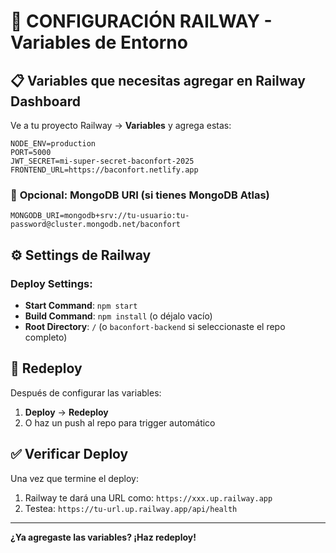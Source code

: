 # 🔧 CONFIGURACIÓN RAILWAY - Variables de Entorno

## 📋 **Variables que necesitas agregar en Railway Dashboard**

Ve a tu proyecto Railway → **Variables** y agrega estas:

```env
NODE_ENV=production
PORT=5000
JWT_SECRET=mi-super-secret-baconfort-2025
FRONTEND_URL=https://baconfort.netlify.app
```

### 📝 **Opcional: MongoDB URI (si tienes MongoDB Atlas)**
```env
MONGODB_URI=mongodb+srv://tu-usuario:tu-password@cluster.mongodb.net/baconfort
```

## ⚙️ **Settings de Railway**

### **Deploy Settings:**
- **Start Command**: `npm start`
- **Build Command**: `npm install` (o déjalo vacío)
- **Root Directory**: `/` (o `baconfort-backend` si seleccionaste el repo completo)

## 🔄 **Redeploy**

Después de configurar las variables:
1. **Deploy** → **Redeploy**
2. O haz un push al repo para trigger automático

## ✅ **Verificar Deploy**

Una vez que termine el deploy:
1. Railway te dará una URL como: `https://xxx.up.railway.app`
2. Testea: `https://tu-url.up.railway.app/api/health`

---

**¿Ya agregaste las variables? ¡Haz redeploy!**
